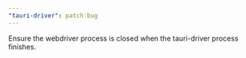 ```yaml
---
"tauri-driver": patch:bug
---
```


Ensure the webdriver process is closed when the tauri-driver process finishes.
